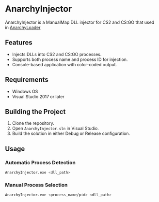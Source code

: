 # AnarchyInjector

AnarchyInjector is a ManualMap DLL injector for CS2 and CS:GO that used in [AnarchyLoader](https://github.com/AnarchyLoader/AnarchyLoader)

## Features

- Injects DLLs into CS2 and CS:GO processes.
- Supports both process name and process ID for injection.
- Console-based application with color-coded output.

## Requirements

- Windows OS
- Visual Studio 2017 or later

## Building the Project

1. Clone the repository.
2. Open `AnarchyInjector.sln` in Visual Studio.
3. Build the solution in either Debug or Release configuration.

## Usage

### Automatic Process Detection

```sh
AnarchyInjector.exe <dll_path>
```


### Manual Process Selection
```sh
AnarchyInjector.exe <process_name/pid> <dll_path>
```
